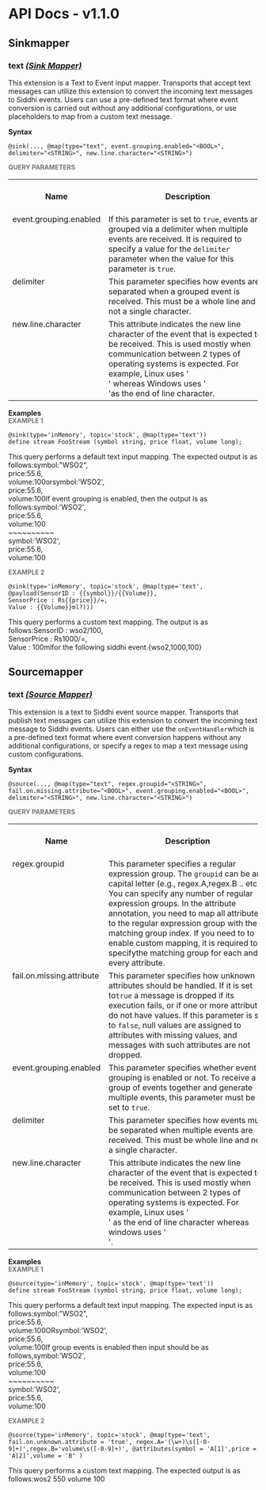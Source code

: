 # API Docs - v1.1.0

## Sinkmapper

### text *<a target="_blank" href="https://wso2.github.io/siddhi/documentation/siddhi-4.0/#sink-mapper">(Sink Mapper)</a>*

<p style="word-wrap: break-word">This extension is a Text to Event input mapper. Transports that accept text messages can utilize this extension to convert the incoming text messages to Siddhi events. Users can use a pre-defined text format where event conversion is carried out without any additional configurations, or use placeholders to map from a custom text message.</p>

<span id="syntax" class="md-typeset" style="display: block; font-weight: bold;">Syntax</span>
```
@sink(..., @map(type="text", event.grouping.enabled="<BOOL>", delimiter="<STRING>", new.line.character="<STRING>")
```

<span id="query-parameters" class="md-typeset" style="display: block; color: rgba(0, 0, 0, 0.54); font-size: 12.8px; font-weight: bold;">QUERY PARAMETERS</span>
<table>
    <tr>
        <th>Name</th>
        <th style="min-width: 20em">Description</th>
        <th>Default Value</th>
        <th>Possible Data Types</th>
        <th>Optional</th>
        <th>Dynamic</th>
    </tr>
    <tr>
        <td style="vertical-align: top">event.grouping.enabled</td>
        <td style="vertical-align: top; word-wrap: break-word">If this parameter is set to <code>true</code>, events are grouped via a delimiter when multiple events are received. It is required to specify a value for the <code>delimiter</code> parameter when the value for this parameter is <code>true</code>.</td>
        <td style="vertical-align: top">false</td>
        <td style="vertical-align: top">BOOL</td>
        <td style="vertical-align: top">Yes</td>
        <td style="vertical-align: top">No</td>
    </tr>
    <tr>
        <td style="vertical-align: top">delimiter</td>
        <td style="vertical-align: top; word-wrap: break-word">This parameter specifies how events are separated when a grouped event is received. This must be a whole line and not a single character.</td>
        <td style="vertical-align: top">~~~~~~~~~~</td>
        <td style="vertical-align: top">STRING</td>
        <td style="vertical-align: top">Yes</td>
        <td style="vertical-align: top">No</td>
    </tr>
    <tr>
        <td style="vertical-align: top">new.line.character</td>
        <td style="vertical-align: top; word-wrap: break-word">This attribute indicates the new line character of the event that is expected to be received. This is used mostly when communication between 2 types of operating systems is expected. For example, Linux uses '<br>' whereas Windows uses '<br>'as the end of line character.</td>
        <td style="vertical-align: top">
</td>
        <td style="vertical-align: top">STRING</td>
        <td style="vertical-align: top">Yes</td>
        <td style="vertical-align: top">No</td>
    </tr>
</table>

<span id="examples" class="md-typeset" style="display: block; font-weight: bold;">Examples</span>
<span id="example-1" class="md-typeset" style="display: block; color: rgba(0, 0, 0, 0.54); font-size: 12.8px; font-weight: bold;">EXAMPLE 1</span>
```
@sink(type='inMemory', topic='stock', @map(type='text'))
define stream FooStream (symbol string, price float, volume long);

```
<p style="word-wrap: break-word">This query performs a default text input mapping. The expected output is as follows:symbol:"WSO2",<br>price:55.6,<br>volume:100orsymbol:'WSO2',<br>price:55.6,<br>volume:100If event grouping is enabled, then the output is as follows:symbol:'WSO2',<br>price:55.6,<br>volume:100<br>~~~~~~~~~~<br>symbol:'WSO2',<br>price:55.6,<br>volume:100</p>

<span id="example-2" class="md-typeset" style="display: block; color: rgba(0, 0, 0, 0.54); font-size: 12.8px; font-weight: bold;">EXAMPLE 2</span>
```
@sink(type='inMemory', topic='stock', @map(type='text',  @payload(SensorID : {{symbol}}/{{Volume}},
SensorPrice : Rs{{price}}/=,
Value : {{Volume}}ml?)))
```
<p style="word-wrap: break-word">This query performs a custom text mapping. The output is as follows:SensorID : wso2/100,<br>SensorPrice : Rs1000/=,<br>Value : 100mlfor the following siddhi event.{wso2,1000,100}</p>

## Sourcemapper

### text *<a target="_blank" href="https://wso2.github.io/siddhi/documentation/siddhi-4.0/#source-mapper">(Source Mapper)</a>*

<p style="word-wrap: break-word">This extension is a text to Siddhi event source mapper. Transports that publish text messages can utilize this extension to convert the incoming text message to Siddhi events. Users can either use the <code>onEventHandler</code>which is a pre-defined text format where event conversion happens without any additional configurations, or specify a regex to map a text message using custom configurations.</p>

<span id="syntax" class="md-typeset" style="display: block; font-weight: bold;">Syntax</span>
```
@source(..., @map(type="text", regex.groupid="<STRING>", fail.on.missing.attribute="<BOOL>", event.grouping.enabled="<BOOL>", delimiter="<STRING>", new.line.character="<STRING>")
```

<span id="query-parameters" class="md-typeset" style="display: block; color: rgba(0, 0, 0, 0.54); font-size: 12.8px; font-weight: bold;">QUERY PARAMETERS</span>
<table>
    <tr>
        <th>Name</th>
        <th style="min-width: 20em">Description</th>
        <th>Default Value</th>
        <th>Possible Data Types</th>
        <th>Optional</th>
        <th>Dynamic</th>
    </tr>
    <tr>
        <td style="vertical-align: top">regex.groupid</td>
        <td style="vertical-align: top; word-wrap: break-word">This parameter specifies a regular expression group. The <code>groupid</code> can be any capital letter (e.g., regex.A,regex.B .. etc). You can specify any number of regular expression groups. In the attribute annotation, you need to map all attributes to the regular expression group with the matching group index. If you need to to enable custom mapping, it is required to specifythe matching group for each and every attribute.</td>
        <td style="vertical-align: top"></td>
        <td style="vertical-align: top">STRING</td>
        <td style="vertical-align: top">No</td>
        <td style="vertical-align: top">No</td>
    </tr>
    <tr>
        <td style="vertical-align: top">fail.on.missing.attribute</td>
        <td style="vertical-align: top; word-wrap: break-word">This parameter specifies how unknown attributes should be handled. If it is set to<code>true</code> a message is dropped if its execution fails, or if one or more attributes do not have values. If this parameter is set to <code>false</code>, null values are assigned to attributes with missing values, and messages with such attributes are not dropped.</td>
        <td style="vertical-align: top">true</td>
        <td style="vertical-align: top">BOOL</td>
        <td style="vertical-align: top">Yes</td>
        <td style="vertical-align: top">No</td>
    </tr>
    <tr>
        <td style="vertical-align: top">event.grouping.enabled</td>
        <td style="vertical-align: top; word-wrap: break-word">This parameter specifies whether event grouping is enabled or not. To receive a group of events together and generate multiple events, this parameter must be set to <code>true</code>.</td>
        <td style="vertical-align: top">false</td>
        <td style="vertical-align: top">BOOL</td>
        <td style="vertical-align: top">Yes</td>
        <td style="vertical-align: top">No</td>
    </tr>
    <tr>
        <td style="vertical-align: top">delimiter</td>
        <td style="vertical-align: top; word-wrap: break-word">This parameter specifies how events must be separated when multiple events are received. This must be whole line and not a single character.</td>
        <td style="vertical-align: top">~~~~~~~~~~</td>
        <td style="vertical-align: top">STRING</td>
        <td style="vertical-align: top">Yes</td>
        <td style="vertical-align: top">No</td>
    </tr>
    <tr>
        <td style="vertical-align: top">new.line.character</td>
        <td style="vertical-align: top; word-wrap: break-word">This attribute indicates the new line character of the event that is expected to be received. This is used mostly when communication between 2 types of operating systems is expected. For example, Linux uses '<br>' as the end of line character whereas windows uses '<br>'.</td>
        <td style="vertical-align: top">
</td>
        <td style="vertical-align: top">STRING</td>
        <td style="vertical-align: top">Yes</td>
        <td style="vertical-align: top">No</td>
    </tr>
</table>

<span id="examples" class="md-typeset" style="display: block; font-weight: bold;">Examples</span>
<span id="example-1" class="md-typeset" style="display: block; color: rgba(0, 0, 0, 0.54); font-size: 12.8px; font-weight: bold;">EXAMPLE 1</span>
```
@source(type='inMemory', topic='stock', @map(type='text'))
define stream FooStream (symbol string, price float, volume long);

```
<p style="word-wrap: break-word">This query performs a default text input mapping. The expected input is as follows:symbol:"WSO2",<br>price:55.6,<br>volume:100ORsymbol:'WSO2',<br>price:55.6,<br>volume:100If group events is enabled then input should be as follows,symbol:'WSO2',<br>price:55.6,<br>volume:100<br>~~~~~~~~~~<br>symbol:'WSO2',<br>price:55.6,<br>volume:100</p>

<span id="example-2" class="md-typeset" style="display: block; color: rgba(0, 0, 0, 0.54); font-size: 12.8px; font-weight: bold;">EXAMPLE 2</span>
```
@source(type='inMemory', topic='stock', @map(type='text', fail.on.unknown.attribute = 'true', regex.A='(\w+)\s([-0-9]+)',regex.B='volume\s([-0-9]+)', @attributes(symbol = 'A[1]',price = 'A[2]',volume = 'B' )
```
<p style="word-wrap: break-word">This query performs a custom text mapping. The expected output is as follows:wos2 550 volume 100</p>

